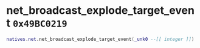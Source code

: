 # net_broadcast_explode_target_event `0x49BC0219`

```lua
natives.net.net_broadcast_explode_target_event(_unk0 --[[ integer ]])
```